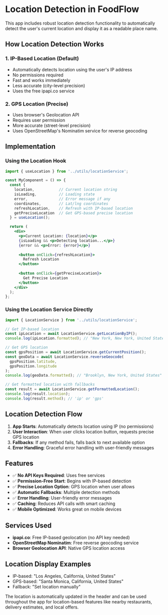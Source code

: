 # Location Detection in FoodFlow

This app includes robust location detection functionality to automatically detect the user's current location and display it as a readable place name.

## How Location Detection Works

### 1. **IP-Based Location (Default)**
- Automatically detects location using the user's IP address
- No permissions required
- Fast and works immediately
- Less accurate (city-level precision)
- Uses the free ipapi.co service

### 2. **GPS Location (Precise)**
- Uses browser's Geolocation API
- Requires user permission
- More accurate (street-level precision)
- Uses OpenStreetMap's Nominatim service for reverse geocoding

## Implementation

### Using the Location Hook

```jsx
import { useLocation } from '../utils/locationService';

const MyComponent = () => {
  const { 
    location,           // Current location string
    isLoading,          // Loading state
    error,              // Error message if any
    coordinates,        // Lat/lng coordinates
    refreshLocation,    // Refresh with IP-based location
    getPreciseLocation  // Get GPS-based precise location
  } = useLocation();

  return (
    <div>
      <p>Current Location: {location}</p>
      {isLoading && <p>Detecting location...</p>}
      {error && <p>Error: {error}</p>}
      
      <button onClick={refreshLocation}>
        Refresh Location
      </button>
      
      <button onClick={getPreciseLocation}>
        Get Precise Location
      </button>
    </div>
  );
};
```

### Using the Location Service Directly

```jsx
import { LocationService } from '../utils/locationService';

// Get IP-based location
const ipLocation = await LocationService.getLocationByIP();
console.log(ipLocation.formatted); // "New York, New York, United States"

// Get GPS location
const gpsPosition = await LocationService.getCurrentPosition();
const geoData = await LocationService.reverseGeocode(
  gpsPosition.latitude, 
  gpsPosition.longitude
);
console.log(geoData.formatted); // "Brooklyn, New York, United States"

// Get formatted location with fallbacks
const result = await LocationService.getFormattedLocation();
console.log(result.location);
console.log(result.method); // 'ip' or 'gps'
```

## Location Detection Flow

1. **App Starts**: Automatically detects location using IP (no permissions)
2. **User Interaction**: When user clicks location button, requests precise GPS location
3. **Fallbacks**: If any method fails, falls back to next available option
4. **Error Handling**: Graceful error handling with user-friendly messages

## Features

- ✅ **No API Keys Required**: Uses free services
- ✅ **Permission-Free Start**: Begins with IP-based detection
- ✅ **Precise Location Option**: GPS location when user allows
- ✅ **Automatic Fallbacks**: Multiple detection methods
- ✅ **Error Handling**: User-friendly error messages
- ✅ **Caching**: Reduces API calls with smart caching
- ✅ **Mobile Optimized**: Works great on mobile devices

## Services Used

- **ipapi.co**: Free IP-based geolocation (no API key needed)
- **OpenStreetMap Nominatim**: Free reverse geocoding service
- **Browser Geolocation API**: Native GPS location access

## Location Display Examples

- IP-based: "Los Angeles, California, United States"
- GPS-based: "Santa Monica, California, United States"
- Fallback: "Set location manually"

The location is automatically updated in the header and can be used throughout the app for location-based features like nearby restaurants, delivery estimates, and local offers.

